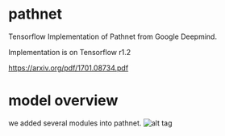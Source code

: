 pathnet
===========

Tensorflow Implementation of Pathnet from Google Deepmind.

Implementation is on Tensorflow r1.2

https://arxiv.org/pdf/1701.08734.pdf

# model overview
we added several modules into pathnet.
![alt tag](https://github.com/XJTUWYD/pathnet/blob/master/figures/model_overview.jpg)
